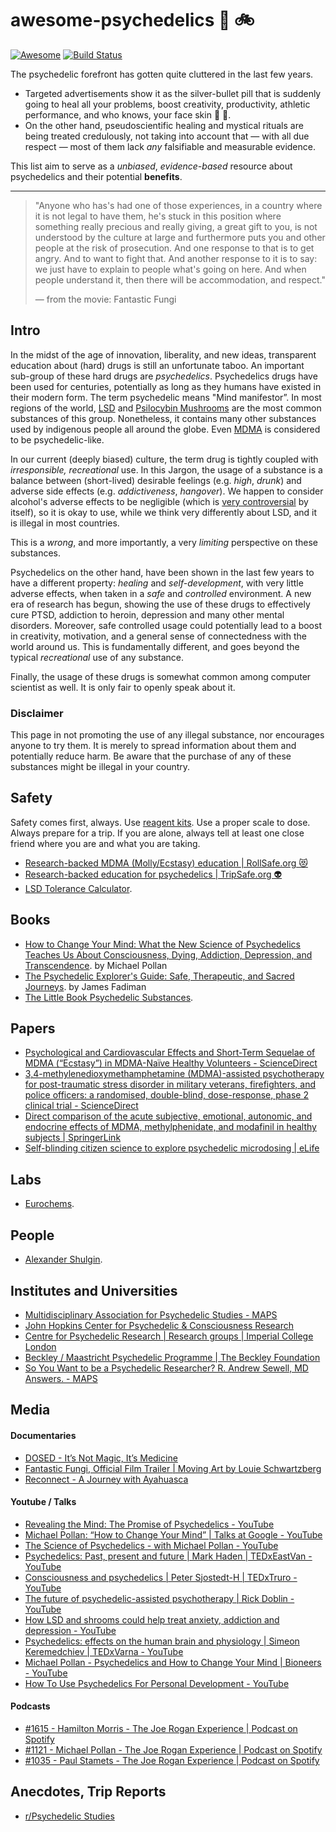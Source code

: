 # awesome-psychedelics 🍄 🚲
[![Awesome](https://cdn.rawgit.com/sindresorhus/awesome/d7305f38d29fed78fa85652e3a63e154dd8e8829/media/badge.svg)](https://github.com/sindresorhus/awesome)
[![Build Status](https://app.travis-ci.com/kianenigma/awesome-psychedelics.svg?branch=master)](https://app.travis-ci.com/kianenigma/awesome-psychedelics)

The psychedelic forefront has gotten quite cluttered in the last few years.

- Targeted advertisements show it as the silver-bullet pill that is suddenly going to heal all your problems, boost creativity, productivity, athletic performance, and who knows, your face skin 🤯 🤥.
- On the other hand, pseudoscientific healing and mystical rituals are being treated credulously, not taking into account that — with all due respect — most of them lack *any* falsifiable and measurable evidence.

This list aim to serve as a *unbiased*, *evidence-based* resource about psychedelics and their potential **benefits**.

--- 

> "Anyone who has's had one of those experiences, in a country where it is not legal to have them, he's stuck in this position where something really precious and really giving, a great gift to you, is not understood by the culture at large and furthermore puts you and other people at the risk of prosecution.
> And one response to that is to get angry. And to want to fight that. And another response to it is to say: we just have to explain to people what's going on here. And when people understand it, then there will be accommodation, and respect."
>
> ― from the movie: Fantastic Fungi


## Intro
In the midst of the age of innovation, liberality, and new ideas, transparent education about (hard) drugs is still an unfortunate taboo. An important sub-group of these hard drugs are _psychedelics_. Psychedelics drugs have been used for centuries, potentially as long as they humans have existed in their modern form. The term psychedelic means "Mind manifestor”. In most regions of the world, [LSD](https://en.wikipedia.org/wiki/Lysergic_acid_diethylamide) and [Psilocybin Mushrooms](https://en.wikipedia.org/wiki/Psilocybin) are the most common substances of this group. Nonetheless, it contains many other substances used by indigenous people all around the globe. Even [MDMA](https://en.wikipedia.org/wiki/MDMA) is considered to be psychedelic-like.

In our current (deeply biased) culture, the term drug is tightly coupled with _irresponsible, recreational_ use. In this Jargon, the usage of a substance is a balance between (short-lived) desirable feelings (e.g. _high_, _drunk_) and adverse side effects (e.g. _addictiveness_, _hangover_). We happen to consider alcohol's adverse effects to be negligible (which is [very controversial](https://www.youtube.com/watch?v=qS6LoRYUdhw) by itself), so it is okay to use, while we think very differently about LSD, and it is illegal in most countries.

This is a _wrong_, and more importantly, a very *limiting* perspective on these substances.

Psychedelics on the other hand, have been shown in the last few years to have a different property: _healing_ and _self-development_, with very little adverse effects, when taken in a _safe_ and _controlled_ environment. A new era of research has begun, showing the use of these drugs to effectively cure PTSD, addiction to heroin, depression and many other mental disorders. Moreover, safe controlled usage could potentially lead to a boost in creativity, motivation, and a general sense of connectedness with the world around us. This is fundamentally different, and goes beyond the typical _recreational_ use of any substance.

Finally, the usage of these drugs is somewhat common among computer scientist as well. It is only fair to openly speak about it.

### Disclaimer
This page in not promoting the use of any illegal substance, nor encourages anyone to try them. It is merely to spread information about them and potentially reduce harm. Be aware that the purchase of any of these substances might be illegal in your country.

## Safety
Safety comes first, always. Use [reagent kits](https://www.reagent-tests.uk/). Use a proper scale to dose. Always prepare for a trip. If you are alone, always tell at least one close friend where you are and what you are taking.
- [Research-backed MDMA (Molly/Ecstasy) education | RollSafe.org 😻](https://rollsafe.org/)
- [Research-backed education for psychedelics | TripSafe.org 👽](https://tripsafe.org/)
- [LSD Tolerance Calculator](https://lsdtolerancecalculator.github.io/).


## Books
- [How to Change Your Mind: What the New Science of Psychedelics Teaches Us About Consciousness, Dying, Addiction, Depression, and Transcendence](https://www.goodreads.com/book/show/36613747-how-to-change-your-mind). by Michael Pollan
- [The Psychedelic Explorer's Guide: Safe, Therapeutic, and Sacred Journeys](https://www.goodreads.com/book/show/9721527-the-psychedelic-explorer-s-guide). by James Fadiman
- [The Little Book Psychedelic Substances](https://www.scribd.com/document/517868090/The-Little-Book-Psychedelic-Substances).

## Papers

- [Psychological and Cardiovascular Effects and Short-Term Sequelae of MDMA (“Ecstasy”) in MDMA-Naı̈ve Healthy Volunteers - ScienceDirect](https://www.sciencedirect.com/science/article/abs/pii/S0893133X9800013X)
- [3,4-methylenedioxymethamphetamine (MDMA)-assisted psychotherapy for post-traumatic stress disorder in military veterans, firefighters, and police officers: a randomised, double-blind, dose-response, phase 2 clinical trial - ScienceDirect](https://www.sciencedirect.com/science/article/abs/pii/S2215036618301354)
- [Direct comparison of the acute subjective, emotional, autonomic, and endocrine effects of MDMA, methylphenidate, and modafinil in healthy subjects | SpringerLink](https://link.springer.com/article/10.1007/s00213-017-4650-5)
- [Self-blinding citizen science to explore psychedelic microdosing | eLife](https://elifesciences.org/articles/62878)

## Labs 

- [Eurochems](https://eurochems.net/).

## People

- [Alexander Shulgin](https://en.wikipedia.org/wiki/Alexander_Shulgin).

## Institutes and Universities
- [Multidisciplinary Association for Psychedelic Studies - MAPS](https://maps.org/)
- [John Hopkins Center for Psychedelic & Consciousness Research](https://hopkinspsychedelic.org/)
- [Centre for Psychedelic Research | Research groups | Imperial College London](https://www.imperial.ac.uk/psychedelic-research-centre)
- [Beckley / Maastricht Psychedelic Programme | The Beckley Foundation](https://beckleyfoundation.org/science/collaborations/maastricht-university-netherlands/)
- [So You Want to be a Psychedelic Researcher? R. Andrew Sewell, MD Answers. - MAPS](https://maps.org/resources/students/181-so-you-want-to-be-a-psychedelic-researcher)

## Media

#### Documentaries
- [DOSED - It’s Not Magic, It’s Medicine](https://www.dosedmovie.com/)
- [Fantastic Fungi, Official Film Trailer | Moving Art by Louie Schwartzberg](https://fantasticfungi.com/trailer/)
- [Reconnect - A Journey with Ayahuasca](https://londonreal.tv/reconnect-the-movie/)

#### Youtube / Talks
- [Revealing the Mind: The Promise of Psychedelics - YouTube](https://www.youtube.com/watch?v=Fi66wFfOC-4)
- [Michael Pollan: “How to Change Your Mind” | Talks at Google - YouTube](https://www.youtube.com/watch?v=KuhmZSFvhL0)
- [The Science of Psychedelics - with Michael Pollan - YouTube](https://www.youtube.com/watch?v=LcAj1oxMT9U)
- [Psychedelics: Past, present and future | Mark Haden | TEDxEastVan - YouTube](https://www.youtube.com/watch?v=JI1dwVsPw2E)
- [Consciousness and psychedelics | Peter Sjostedt-H | TEDxTruro - YouTube](https://www.youtube.com/watch?v=tV8PSevhd_M)
- [The future of psychedelic-assisted psychotherapy | Rick Doblin - YouTube](https://www.youtube.com/watch?v=Q9XD8yRPxc8)
- [How LSD and shrooms could help treat anxiety, addiction and depression - YouTube](https://www.youtube.com/watch?v=b5i0aY_rUZU)
- [Psychedelics: effects on the human brain and physiology | Simeon Keremedchiev | TEDxVarna - YouTube](https://www.youtube.com/watch?v=FyAgx_tzh80&t=674s)
- [Michael Pollan - Psychedelics and How to Change Your Mind | Bioneers - YouTube](https://www.youtube.com/watch?v=5DrM90dg5t4&t=43s)
- [How To Use Psychedelics For Personal Development - YouTube](https://www.youtube.com/watch?v=CuOIECQ5zag)

#### Podcasts

- [#1615 - Hamilton Morris - The Joe Rogan Experience | Podcast on Spotify](https://open.spotify.com/episode/2sv8XJd7hekqx3EOVDmdex?si=-CMbFPEXRYGckZSe6_RVpg&nd=1)
- [#1121 - Michael Pollan - The Joe Rogan Experience | Podcast on Spotify](https://open.spotify.com/episode/1ICSexGz1pF7qrHSPnD1hD)
- [#1035 - Paul Stamets - The Joe Rogan Experience | Podcast on Spotify](https://open.spotify.com/episode/4DLfLVgqD4NFZXwE9RuLso)

## Anecdotes, Trip Reports
- [r/Psychedelic Studies](https://www.reddit.com/r/PsychedelicStudies/)

